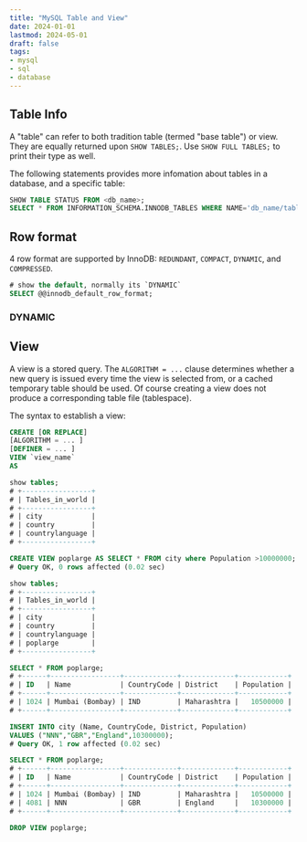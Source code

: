 ```yaml
---
title: "MySQL Table and View"
date: 2024-01-01
lastmod: 2024-05-01
draft: false
tags:
- mysql
- sql
- database
---
```


Table Info
-------------

A "table" can refer to both tradition table (termed "base table") or view. They are equally returned upon `SHOW TABLES;`. Use `SHOW FULL TABLES;` to print their type as well.

The following statements provides more infomation about tables in a database, and a specific table:

```sql
SHOW TABLE STATUS FROM <db_name>;
SELECT * FROM INFORMATION_SCHEMA.INNODB_TABLES WHERE NAME='db_name/table_name' \G
```

Row format
------

4 row format are supported by InnoDB: `REDUNDANT`, `COMPACT`, `DYNAMIC`, and `COMPRESSED`.

```sql
# show the default, normally its `DYNAMIC`
SELECT @@innodb_default_row_format;
```

### DYNAMIC

View
----------

A view is a stored query. The `ALGORITHM = ...` clause determines whether a new query is issued every time the view is selected from, or a cached temporary table should be used. Of course creating a view does not produce a corresponding table file (tablespace).

The syntax to establish a view:

```sql
CREATE [OR REPLACE]
[ALGORITHM = ... ]
[DEFINER = ... ]
VIEW `view_name`
AS  
```

```sql
show tables;
# +-----------------+
# | Tables_in_world |
# +-----------------+
# | city            |
# | country         |
# | countrylanguage |
# +-----------------+

CREATE VIEW poplarge AS SELECT * FROM city where Population >10000000;
# Query OK, 0 rows affected (0.02 sec)

show tables;
# +-----------------+
# | Tables_in_world |
# +-----------------+
# | city            |
# | country         |
# | countrylanguage |
# | poplarge        |
# +-----------------+

SELECT * FROM poplarge;
# +------+-----------------+-------------+-------------+------------+
# | ID   | Name            | CountryCode | District    | Population |
# +------+-----------------+-------------+-------------+------------+
# | 1024 | Mumbai (Bombay) | IND         | Maharashtra |   10500000 |
# +------+-----------------+-------------+-------------+------------+

INSERT INTO city (Name, CountryCode, District, Population)
VALUES ("NNN","GBR","England",10300000);
# Query OK, 1 row affected (0.02 sec)

SELECT * FROM poplarge;
# +------+-----------------+-------------+-------------+------------+
# | ID   | Name            | CountryCode | District    | Population |
# +------+-----------------+-------------+-------------+------------+
# | 1024 | Mumbai (Bombay) | IND         | Maharashtra |   10500000 |
# | 4081 | NNN             | GBR         | England     |   10300000 |
# +------+-----------------+-------------+-------------+------------+

DROP VIEW poplarge;
```
